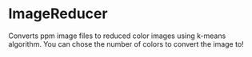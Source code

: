 # ImageReducer
Converts ppm image files to reduced color images using k-means algorithm. You can chose the number of colors to convert the image to!
